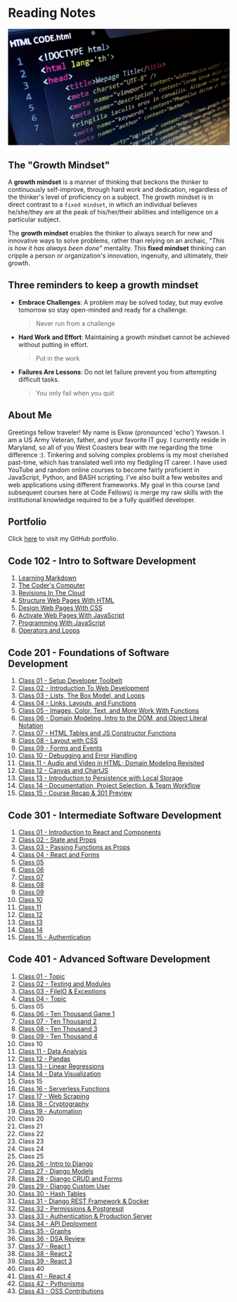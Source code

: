# Reading Notes

![HTML Image](images/html-structure.png)

## The "Growth Mindset"

A **growth mindset** is a manner of thinking that beckons the thinker to continuously self-improve, through hard work and dedication, regardless of the thinker's level of proficiency on a subject. The growth mindset is in direct contrast to a `fixed mindset`, in which an individual believes he/she/they are at the peak of his/her/their abilities and intelligence on a particular subject.

The **growth mindset** enables the thinker to always search for new and innovative ways to solve problems, rather than relying on an archaic, _"This is how it has always been done"_ mentality. This **fixed mindset** thinking can cripple a person or organization's innovation, ingenuity, and ultimately, their growth.

## Three reminders to keep a growth mindset

- **Embrace Challenges**: A problem may be solved today, but may evolve tomorrow so stay open-minded and ready for a challenge.
  > Never run from a challenge
- **Hard Work and Effort**: Maintaining a growth mindset cannot be achieved without putting in effort.
  > Put in the work
- **Failures Are Lessons**: Do not let failure prevent you from attempting difficult tasks.
  > You only fail when you quit

## About Me

Greetings fellow traveler! My name is Ekow (pronounced 'echo') Yawson. I am a US Army Veteran, father, and your favorite IT guy. I currently reside in Maryland, so all of you West Coasters bear with me regarding the time difference :). Tinkering and solving complex problems is my most cherished past-time, which has translated well into my fledgling IT career. I have used YouTube and random online courses to become fairly proficient in JavaScript, Python, and BASH scripting. I've also built a few websites and web applications using different frameworks. My goal in this course (and subsequent courses here at Code Fellows) is merge my raw skills with the institutional knowledge required to be a fully qualified developer.

## Portfolio

Click [here](https://github.com/ekowyawson) to visit my GitHub portfolio.

## Code 102 - Intro to Software Development

1. [Learning Markdown](https://ekowyawson.github.io/reading-notes/102-notes/1_learning-markdown)
1. [The Coder's Computer](https://ekowyawson.github.io/reading-notes/102-notes/2_the-coders-computer)
1. [Revisions In The Cloud](https://ekowyawson.github.io/reading-notes/102-notes/3_revisions-and-the-cloud)
1. [Structure Web Pages With HTML](https://ekowyawson.github.io/reading-notes/102-notes/4_structure-web-pages-with-html)
1. [Design Web Pages With CSS](https://ekowyawson.github.io/reading-notes/102-notes/5_design_web_pages_with_css)
1. [Activate Web Pages With JavaScript](https://ekowyawson.github.io/reading-notes/102-notes/6_activate_web_pages_with_javascript)
1. [Programming With JavaScript](https://ekowyawson.github.io/reading-notes/102-notes/7_programming_with_javascript)
1. [Operators and Loops](https://ekowyawson.github.io/reading-notes/102-notes/8_operators_and_loops)

## Code 201 - Foundations of Software Development

1. [Class 01 - Setup Developer Toolbelt](https://ekowyawson.github.io/reading-notes/201-notes/note_1)
1. [Class 02 - Introduction To Web Development](https://ekowyawson.github.io/reading-notes/201-notes/note_2)
1. [Class 03 - Lists, The Box Model, and Loops](https://ekowyawson.github.io/reading-notes/201-notes/note_3)
1. [Class 04 - Links, Layouts, and Functions](https://ekowyawson.github.io/reading-notes/201-notes/note_4)
1. [Class 05 - Images, Color, Text, and More Work With Functions](https://ekowyawson.github.io/reading-notes/201-notes/note_5)
1. [Class 06 - Domain Modeling, Intro to the DOM, and Object Literal Notation](https://ekowyawson.github.io/reading-notes/201-notes/note_6)
1. [Class 07 - HTML Tables and JS Constructor Functions](https://ekowyawson.github.io/reading-notes/201-notes/note_7)
1. [Class 08 - Layout with CSS](https://ekowyawson.github.io/reading-notes/201-notes/note_8)
1. [Class 09 - Forms and Events](https://ekowyawson.github.io/reading-notes/201-notes/note_9)
1. [Class 10 - Debugging and Error Handling](https://ekowyawson.github.io/reading-notes/201-notes/note_10)
1. [Class 11 - Audio and Video in HTML; Domain Modeling Revisited](https://ekowyawson.github.io/reading-notes/201-notes/note_11)
1. [Class 12 - Canvas and ChartJS](https://ekowyawson.github.io/reading-notes/201-notes/note_12)
1. [Class 13 - Introduction to Persistence with Local Storage](https://ekowyawson.github.io/reading-notes/201-notes/note_13)
1. [Class 14 - Documentation, Project Selection, & Team Workflow](https://ekowyawson.github.io/reading-notes/201-notes/note_14)
1. [Class 15 - Course Recap & 301 Preview](https://ekowyawson.github.io/reading-notes/201-notes/note_15)

## Code 301 - Intermediate Software Development

1. [Class 01 - Introduction to React and Components](https://ekowyawson.github.io/reading-notes/301-notes/note01)
2. [Class 02 - State and Props](https://ekowyawson.github.io/reading-notes/301-notes/note02)
3. [Class 03 - Passing Functions as Props](https://ekowyawson.github.io/reading-notes/301-notes/note03)
4. [Class 04 - React and Forms](https://ekowyawson.github.io/reading-notes/301-notes/note04)
5. [Class 05](https://ekowyawson.github.io/reading-notes/301-notes/note05)
6. [Class 06](https://ekowyawson.github.io/reading-notes/301-notes/note06)
7. [Class 07](https://ekowyawson.github.io/reading-notes/301-notes/note07)
8. [Class 08](https://ekowyawson.github.io/reading-notes/301-notes/note08)
9. [Class 09](https://ekowyawson.github.io/reading-notes/301-notes/note09)
10. [Class 10](https://ekowyawson.github.io/reading-notes/301-notes/note10)
11. [Class 11](https://ekowyawson.github.io/reading-notes/301-notes/note11)
12. [Class 12](https://ekowyawson.github.io/reading-notes/301-notes/note12)
13. [Class 13](https://ekowyawson.github.io/reading-notes/301-notes/note13)
14. [Class 14](https://ekowyawson.github.io/reading-notes/301-notes/note14)
15. [Class 15 - Authentication](https://ekowyawson.github.io/reading-notes/301-notes/note15)

## Code 401 - Advanced Software Development

1. [Class 01 - Topic](https://ekowyawson.github.io/reading-notes/401-notes/note01)
2. [Class 02 - Testing and Modules](https://ekowyawson.github.io/reading-notes/401-notes/note02)
3. [Class 03 - FileIO & Exceptions](https://ekowyawson.github.io/reading-notes/401-notes/note03)
4. [Class 04 - Topic](https://ekowyawson.github.io/reading-notes/401-notes/note04)
5. Class 05
6. [Class 06 - Ten Thousand Game 1](https://ekowyawson.github.io/reading-notes/401-notes/note06)
7. [Class 07 - Ten Thousand 2](https://ekowyawson.github.io/reading-notes/401-notes/note07)
8. [Class 08 - Ten Thousand 3](https://ekowyawson.github.io/reading-notes/401-notes/note08)
9. [Class 09 - Ten Thousand 4](https://ekowyawson.github.io/reading-notes/401-notes/note09)
10. Class 10
11. [Class 11 - Data Analysis](https://ekowyawson.github.io/reading-notes/401-notes/note11)
12. [Class 12 - Pandas](https://ekowyawson.github.io/reading-notes/401-notes/note12)
13. [Class 13 - Linear Regressions](https://ekowyawson.github.io/reading-notes/401-notes/note13)
14. [Class 14 - Data Visualization](https://ekowyawson.github.io/reading-notes/401-notes/note14)
15. Class 15
16. [Class 16 - Serverless Functions](https://ekowyawson.github.io/reading-notes/401-notes/note16)
17. [Class 17 - Web Scraping](https://ekowyawson.github.io/reading-notes/401-notes/note17)
18. [Class 18 - Cryptography](https://ekowyawson.github.io/reading-notes/401-notes/note18)
19. [Class 19 - Automation](https://ekowyawson.github.io/reading-notes/401-notes/note19)
20. Class 20
21. Class 21
22. Class 22
23. Class 23
24. Class 24
25. Class 25
26. [Class 26 - Intro to Django](https://ekowyawson.github.io/reading-notes/401-notes/note26)
27. [Class 27 - Django Models](https://ekowyawson.github.io/reading-notes/401-notes/note27)
28. [Class 28 - Django CRUD and Forms](https://ekowyawson.github.io/reading-notes/401-notes/note28)
29. [Class 29 - Django Custom User](https://ekowyawson.github.io/reading-notes/401-notes/note29)
30. [Class 30 - Hash Tables](https://ekowyawson.github.io/reading-notes/401-notes/note30)
31. [Class 31 - Django REST Framework & Docker](https://ekowyawson.github.io/reading-notes/401-notes/note31)
32. [Class 32 - Permissions & Postgresql](https://ekowyawson.github.io/reading-notes/401-notes/note32)
33. [Class 33 - Authentication & Production Server](https://ekowyawson.github.io/reading-notes/401-notes/note33)
34. [Class 34 - API Deployment](https://ekowyawson.github.io/reading-notes/401-notes/note34)
35. [Class 35 - Graphs](https://ekowyawson.github.io/reading-notes/401-notes/note35)
36. [Class 36 - DSA Review](https://ekowyawson.github.io/reading-notes/401-notes/note36)
37. [Class 37 - React 1](https://ekowyawson.github.io/reading-notes/401-notes/note37)
38. [Class 38 - React 2](https://ekowyawson.github.io/reading-notes/401-notes/note38)
39. [Class 39 - React 3](https://ekowyawson.github.io/reading-notes/401-notes/note39)
40. Class 40
41. [Class 41 - React 4](https://ekowyawson.github.io/reading-notes/401-notes/note41)
42. [Class 42 - Pythonisms](https://ekowyawson.github.io/reading-notes/401-notes/note42)
43. [Class 43 - OSS Contributions](https://ekowyawson.github.io/reading-notes/401-notes/note43)
